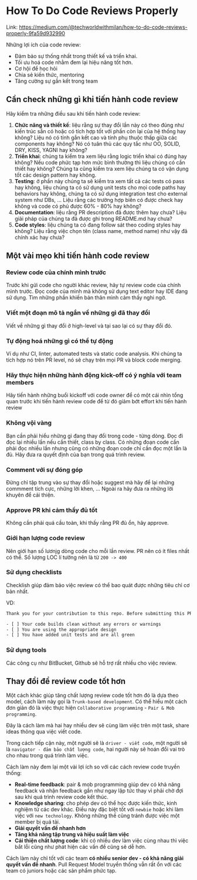 # How To Do Code Reviews Properly

Link: <https://medium.com/@techworldwithmilan/how-to-do-code-reviews-properly-9fa59d932990>

Những lợi ích của code review:

- Đảm bảo sự thống nhất trong thiết kế và triển khai.
- Tối ưu hoá code nhằm đem lại hiệu năng tốt hơn.
- Cơ hội để học hỏi
- Chia sẻ kiến thức, mentoring
- Tăng cường sự gắn kết trong team

## Cần check những gì khi tiến hành code review

Hãy kiểm tra những điều sau khi tiến hành code review:

1. **Chức năng và thiết kế**: liệu rằng sự thay đổi lần này có theo đúng như kiến trúc sẵn có hoặc có tích hợp tốt với phần còn lại của hệ thống hay không? Liệu nó có tính gắn kết cao và tính phụ thuộc thấp giữa các components hay không? Nó có tuân thủ các quy tắc như OO, SOLID, DRY, KISS, YAGNI hay không?
2. **Triển khai**: chúng ta kiểm tra xem liệu rằng logic triển khai có đúng hay không? Nếu code phức tạp hơn mức bình thường thì liệu chúng có cần thiết hay không? Chúng ta cũng kiểm tra xem liệu chúng ta có vận dụng tốt các design pattern hay không.
3. **Testing**: ở phần này chúng ta sẽ kiểm tra xem tất cả các tests có pass hay không, liệu chúng ta có sử dụng unit tests cho mọi code paths hay behaviors hay không, chúng ta có sử dụng integration test cho external system như DBs, ... Liệu rằng các trường hợp biên có được check hay không và code có phủ được 60% - 80% hay không?
4. **Documentation**: liệu rằng PR description đã được thêm hay chưa? Liệu giải pháp của chúng ta đã được ghi trong README.md hay chưa?
5. **Code styles**: liệu chúng ta có đang follow sát theo coding styles hay không? Liệu rằng việc chọn tên (class name, method name) như vậy đã chính xác hay chưa?

## Một vài mẹo khi tiến hành code review

### Review code của chính mình trước

Trước khi gửi code cho người khác review, hãy tự review code của chính mình trước. Đọc code của mình mà không sử dụng text editor hay IDE đang sử dụng. Tìm những phần khiến bản thân mình cảm thấy nghi ngờ.

### Viết một đoạn mô tả ngắn về những gì đã thay đổi

Viết về những gì thay đổi ở high-level và tại sao lại có sự thay đổi đó.

### Tự động hoá những gì có thể tự động

Ví dụ như CI, linter, automated tests và static code analysis. Khi chúng ta tích hợp nó trên PR level, nó sẽ chạy trên mọi PR và block code merging.

### Hãy thực hiện những hành động kick-off có ý nghĩa với team members

Hãy tiến hành những buổi kickoff với code owner để có một cái nhìn tổng quan trước khi tiến hành review code để từ đó giảm bớt effort khi tiến hành review

### Không vội vàng

Bạn cần phải hiểu những gì đang thay đổi trong code - từng dòng. Đọc đi đọc lại nhiều lần nếu cần thiết, class by class. Có những đoạn code cần phải đọc nhiều lần nhưng cũng có những đoạn code chỉ cần đọc một lần là đủ. Hãy đưa ra quyết định của bạn trong quá trình review.

### Comment với sự đóng góp

Đừng chỉ tập trung vào sự thay đổi hoặc suggest mà hãy để lại những commment tích cực, những lời khen, ... Ngoài ra hãy đưa ra những lời khuyên để cải thiện.

### Approve PR khi cảm thấy đủ tốt

Không cần phải quá cầu toàn, khi thấy rằng PR đủ ổn, hãy approve.

### Giới hạn lượng code review

Nên giới hạn số lươnjg dòng code cho mỗi lần review. PR nên có ít files nhất có thể. Số lượng LOC lí tưởng nên là từ `200 -> 400`

### Sử dụng checklists

Checklish giúp đảm bảo việc review có thể bao quát được những tiêu chỉ cơ bản nhất.

VD:

```txt
Thank you for your contribution to this repo. Before submitting this PR, please make sure the:

- [ ] Your code builds clean without any errors or warnings
- [ ] You are using the appropriate design
- [ ] You have added unit tests and are all green
```

### Sử dụng tools

Các công cụ như BitBucket, Github sẽ hỗ trợ rất nhiều cho việc review.

## Thay đổi để review code tốt hơn

Một cách khác giúp tăng chất lượng review code tốt hơn đó là dựa theo model, cách làm này gọi là `Trunk-based development`. Có thể hiểu một cách đơn giản đó là việc thực hiện `Collaborative programming` - `Pair & Mob programming`.

Đây là cách làm mà hai hay nhiều dev sẽ cùng làm việc trên một task, share ideas thông qua việc viết code.

Trong cách tiếp cận này, một người sẽ là `driver - viết code`, một người sẽ là `navigator - đảm bảo chất lượng code`, hai người này sẽ hoán đổi vai trò cho nhau trong quá trình làm việc.

Cách làm này đem lại một vài lợi ích so với các cách review code truyền thống:

- **Real-time feedback**: pair & mob programming giúp dev có khả năng feedback và nhận feedback gần như ngay lập tức thay vì phải chờ đợi sau khi quá trình review code kết thúc.
- **Knowledge sharing**: cho phép dev có thể học được kiến thức, kinh nghiệm từ các dev khác. Điều này đặc biệt tốt với `newbie` hoặc khi làm việc với `new technology`. Không những thế cũng tránh được việc một member bị quá tải.
- **Giải quyết vấn đề nhanh hơn**
- **Tăng khả năng tập trung và hiệu suất làm việc**
- **Cải thiện chất lượng code**: khi có nhiều dev làm việc cùng nhau thì việc bắt lỗi cũng như phát hiện các vấn đề cũng sẽ dễ hơn.

Cách làm này chỉ tốt với các team **có nhiều senior dev - có khả năng giải quyết vấn đề nhanh**. Pull Request Model truyền thống vẫn rất ổn với các team có juniors hoặc các sản phẩm phức tạp.
